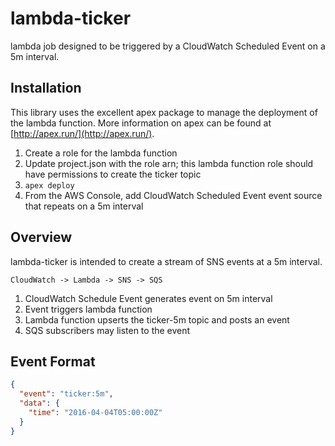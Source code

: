 # lambda-ticker

lambda job designed to be triggered by a CloudWatch Scheduled Event on a 5m interval.

## Installation

This library uses the excellent apex package to manage the deployment of the lambda function. More
information on apex can be found at [http://apex.run/](http://apex.run/).

1. Create a role for the lambda function
2. Update project.json with the role arn; this lambda function role should have permissions to create the ticker topic
3. ```apex deploy```
4. From the AWS Console, add CloudWatch Scheduled Event event source that repeats on a 5m interval

## Overview

lambda-ticker is intended to create a stream of SNS events at a 5m interval.

``` 
CloudWatch -> Lambda -> SNS -> SQS
```

1. CloudWatch Schedule Event generates event on 5m interval
2. Event triggers lambda function
3. Lambda function upserts the ticker-5m topic and posts an event
4. SQS subscribers may listen to the event

## Event Format

``` json
{
  "event": "ticker:5m",
  "data": {
    "time": "2016-04-04T05:00:00Z"
  }
}
```

